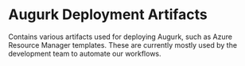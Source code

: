 # Augurk Deployment Artifacts
Contains various artifacts used for deploying Augurk, such as Azure Resource Manager templates. These are currently mostly used by the development team to automate our workflows.
